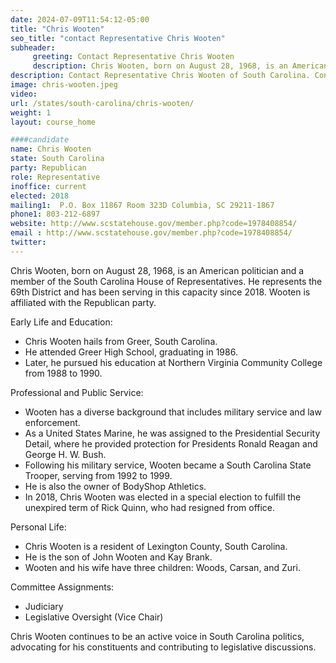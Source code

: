 ```yaml
---
date: 2024-07-09T11:54:12-05:00
title: "Chris Wooten"
seo_title: "contact Representative Chris Wooten"
subheader:
     greeting: Contact Representative Chris Wooten
     description: Chris Wooten, born on August 28, 1968, is an American politician affiliated with the Republican Party. He has been serving as a member of the South Carolina House of Representatives, representing District 69, since 2018.
description: Contact Representative Chris Wooten of South Carolina. Contact information for Chris Wooten includes email address, phone number, and mailing address.
image: chris-wooten.jpeg
video:
url: /states/south-carolina/chris-wooten/
weight: 1
layout: course_home

####candidate
name: Chris Wooten
state: South Carolina
party: Republican
role: Representative
inoffice: current
elected: 2018
mailing1:  P.O. Box 11867 Room 323D Columbia, SC 29211-1867
phone1: 803-212-6897
website: http://www.scstatehouse.gov/member.php?code=1978408854/
email : http://www.scstatehouse.gov/member.php?code=1978408854/
twitter: 
---
```

Chris Wooten, born on August 28, 1968, is an American politician and a member of the South Carolina House of Representatives. He represents the 69th District and has been serving in this capacity since 2018. Wooten is affiliated with the Republican party.

Early Life and Education:
- Chris Wooten hails from Greer, South Carolina.
- He attended Greer High School, graduating in 1986.
- Later, he pursued his education at Northern Virginia Community College from 1988 to 1990.

Professional and Public Service:
- Wooten has a diverse background that includes military service and law enforcement.
- As a United States Marine, he was assigned to the Presidential Security Detail, where he provided protection for Presidents Ronald Reagan and George H. W. Bush.
- Following his military service, Wooten became a South Carolina State Trooper, serving from 1992 to 1999.
- He is also the owner of BodyShop Athletics.
- In 2018, Chris Wooten was elected in a special election to fulfill the unexpired term of Rick Quinn, who had resigned from office.

Personal Life:
- Chris Wooten is a resident of Lexington County, South Carolina.
- He is the son of John Wooten and Kay Brank.
- Wooten and his wife have three children: Woods, Carsan, and Zuri.

Committee Assignments:
- Judiciary
- Legislative Oversight (Vice Chair)

Chris Wooten continues to be an active voice in South Carolina politics, advocating for his constituents and contributing to legislative discussions.
